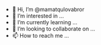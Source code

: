 - 👋 Hi, I’m @mamatqulovabror
- 👀 I’m interested in ...
- 🌱 I’m currently learning ...
- 💞️ I’m looking to collaborate on ...
- 📫 How to reach me ...

<!---
mamatqulovabror/mamatqulovabror is a ✨ special ✨ repository because its `README.md` (this file) appears on your GitHub profile.
You can click the Preview link to take a look at your changes.
--->
